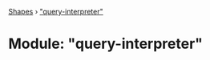 [Shapes](../README.md) › ["query-interpreter"](_query_interpreter_.md)

# Module: "query-interpreter"


